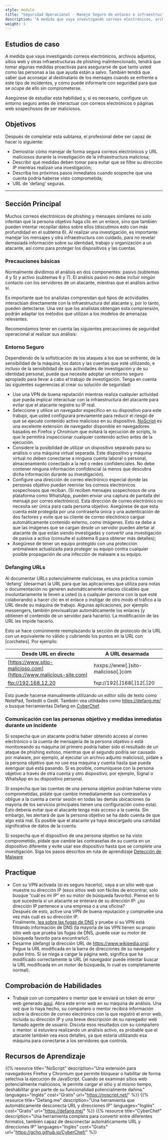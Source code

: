 ```yaml
---
style: module
title: "Seguridad Operacional - Manejo Seguro de enlaces e infraestructura"
description: "A medida que vaya investigando correos electrónicos, archivos adjuntos, sitios web y otras infraestructuras de phishing malintencionado, tendrá que tomar algunas medidas proactivas para asegurarse de que tanto usted como las personas a las que ayuda están a salvo. También tendrá que saber qué aconsejar al destinatario de los mensajes cuando se enfrente a este tipo de incidentes, y cómo puede informarle con seguridad para que se ocupe de ello sin comprometerse."
weight: 3
---
```


## Estudios de caso

A medida que vaya investigando correos electrónicos, archivos adjuntos, sitios web y otras infraestructuras de phishing malintencionado, tendrá que tomar algunas medidas proactivas para asegurarse de que tanto usted como las personas a las que ayuda están a salvo. También tendrá que saber qué aconsejar al destinatario de los mensajes cuando se enfrente a este tipo de incidentes, y cómo puede informarle con seguridad para que se ocupe de ello sin comprometerse.

Asegúrese de estudiar esta habilidad y, si es necesario, configure un entorno seguro antes de interactuar con correos electrónicos o páginas web sospechosos de ser maliciosos.

## Objetivos

Después de completar esta subtarea, el profesional debe ser capaz de hacer lo siguiente:

- Demostrar cómo manejar de forma segura correos electrónicos y URL maliciosos durante la investigación de la infraestructura maliciosa;
- Describir qué medidas deben tomar para evitar que se filtre su dirección IP mientras realizan una investigación;
- Describa los próximos pasos inmediatos cuando sospeche que una cuenta podría haberse visto comprometida;
- URL de 'defang' seguras.

---
## Sección Principal

Muchos correos electrónicos de phishing y mensajes similares no solo intentan que la persona objetivo haga clic en un enlace, sino que también pueden intentar recopilar datos sobre ellos (discutimos esto con más profundidad en el subtema 6). Al realizar una investigación, es importante manejar los mensajes y otra infraestructura con cuidado, para no revelar demasiada información sobre su identidad, trabajo y organización a un atacante, así como para proteger los dispositivos y las cuentas.

### Precauciones básicas

Normalmente dividimos el análisis en dos componentes: pasivo (subtemas 4 y 5) y activo (subtemas 6 y 7). El análisis pasivo no debe incluir ningún contacto con los servidores de un atacante, mientras que el análisis activo sí.  

Es importante que los analistas comprendan qué tipos de actividades interactúan directamente con la infraestructura del atacante y, por lo tanto, pueden detectarse. Una vez que los analistas obtengan esta comprensión, podrán adaptar los métodos que utilizan a los modelos de amenazas relevantes.

Recomendamos tener en cuenta las siguientes precauciones de seguridad operacional al realizar sus análisis:

### Entorno Seguro

Dependiendo de la sofisticación de los ataques a los que se enfrente, de la sensibilidad de la máquina, los datos y las cuentas que esté utilizando, e incluso de la sensibilidad de sus actividades de investigación y de su identidad personal, puede que necesite adoptar un entorno seguro apropiado para llevar a cabo el trabajo de investigación. Tenga en cuenta las siguientes sugerencias al crear su solución de seguridad:

- Use una VPN de buena reputación mientras realiza cualquier actividad que pueda implicar interactuar con la infraestructura del atacante para evitar que el atacante registre su IP real.
- Seleccione y utilice un navegador específico en su dispositivo para este trabajo, que usted configurará previamente para reducir el riesgo de que se ejecute contenido activo malicioso en su dispositivo. [NoScript](https://noscript.net/) es una excelente extensión de navegador disponible en navegadores basados en Firefox y Chromium que evitará la ejecución de scripts, lo que le permitirá inspeccionar cualquier contenido activo antes de la ejecución.
- Considere la posibilidad de utilizar un dispositivo separado para su análisis o una máquina virtual separada. Este dispositivo y máquina virtual no deben conectarse a ninguna cuenta laboral o personal, almacenamiento conectado a la red o redes confidenciales. No debe contener ninguna información confidencial (a menos que descubra dicha información durante su investigación).
- Configure una dirección de correo electrónico especial donde las personas objetivo puedan reenviar los correos electrónicos sospechosos que reciban. (Si reciben mensajes sospechosos de una plataforma como WhatsApp, pueden enviar una captura de pantalla del mensaje por correo electrónico). Esta dirección de correo electrónico no necesita ser única para cada persona objetivo. Asegúrese de que esta cuenta esté protegida por una contraseña única y una autenticación de dos factores y evite que su cliente de correo electrónico cargue automáticamente contenido externo, como imágenes. Esto se debe a que las imágenes que se cargan desde un servidor pueden alertar al atacante de que están siendo investigadas y convertir una investigación de pasiva a activa (consulte el subtema 6 para obtener más detalles);
- Asegúrese de tener un equipo protegido con una protección antimalware actualizada para proteger su equipo contra cualquier posible propagación de una infección de malware a su equipo.

### Defanging URLs

Al documentar URLs potencialmente maliciosas, es una práctica común 'defang' (desarmar) la URL para que las aplicaciones que utiliza para notas o documentación no generen automáticamente enlaces clicables que involuntariamente le lleven a usted (o a cualquier persona con la que esté colaborando) a hacer clic en el enlace o instigar de otro modo el tráfico a la URL desde su máquina de trabajo. Algunas aplicaciones, por ejemplo messengers, también previsualizan automáticamente los enlaces (y obtienen el contenido de un servidor para hacerlo). La modificación de las URL les impide hacerlo.

Esto se hace comúnmente reemplazando la sección de protocolo de la URL con un equivalente no válido y cubriendo los puntos en la URL con \[corchetes\]. Por ejemplo:

| Desde URL en directo                                               | A URL desarmada                   |
|--------------------------------------------------------------------|-----------------------------------|
| [https://www.sitio-malicioso.com](https://www.malicious-site.com)  | hxxps://www[.]sito-malicioso[.]com |
| ftp://192.168.12.20                                                | fxp://192[.]168[.]12[.]20          |

Esto puede hacerse manualmente utilizando un editor sólo de texto como NotePad, Textedit o Gedit. También vea utilidades como <https://defang.me/> o busque herramientas Defang en [CyberChef](https://gchq.github.io/CyberChef).

### Comunicación con las personas objetivo y medidas inmediatas durante un incidente

Si sospecha que un atacante podría haber obtenido acceso al correo electrónico o la cuenta de mensajería de la persona objetivo o está monitoreando su máquina (el primero podría haber sido el resultado de un ataque de phishing exitoso, mientras que el segundo podría ser causado por malware, por ejemplo, al ejecutar un archivo adjunto malicioso), pídale a la persona objetivo que no use esa máquina y cuenta hasta que pueda averiguar qué está pasando. Si es posible, comuníquese con la persona objetivo a través de otra cuenta y otro dispositivo, por ejemplo, Signal o WhatsApp en su dispositivo personal.

Si sospecha que las cuentas de una persona objetivo podrían haberse visto comprometidas, pídale que cambie inmediatamente sus contraseñas y obligue a la cuenta a cerrar sesión en todas las demás ubicaciones (la mayoría de los servicios principales tienen una configuración como esta). Esto debería evitar que el atacante tenga más acceso a la cuenta. Sin embargo, les alertará de que la persona objetivo se ha dado cuenta de que algo está mal. Es posible que el atacante ya haya descargado una cantidad significativa de datos de la cuenta.

Si sospecha que el dispositivo de una persona objetivo se ha visto comprometido, pídale que cambie las contraseñas de su cuenta en un dispositivo diferente y evite usar ese dispositivo hasta que se complete una investigación. Siga los pasos descritos en ruta de aprendizaje [Detección de Malware](https://infuse.quest/es/learning-path/2/)

## Practique

- Con su VPN activada (si es seguro hacerlo), vaya a un sitio web que muestre su dirección IP (esos sitios web son fáciles de encontrar, solo busque “cuál es mi IP” en su motor de búsqueda favorito). Piense en lo que sucedería si un atacante se enterara de su dirección IP: ¿su dirección IP pertenece a una empresa o a una oficina?  
    Después de esto, active una VPN de buena reputación y compruebe una vez más cuál es su dirección IP.  
    Finalmente, [lea sobre las fugas de DNS](https://mullvad.net/en/help/all-about-dns-servers-and-privacy) y pruebe si su VPN está filtrando información de DNS (la mayoría de las VPN tienen su propio sitio web que prueba las fugas de DNS, ¡puede usar su motor de búsqueda favorito para encontrarlo!).
- Desarme (defang) la dirección URL de <https://www.wikipedia.org/>. Pegue la URL modificada en la barra de direcciones de su navegador y pulse Intro. Si se niega a cargar la página web, significa que ha modificado correctamente la URL (el navegador puede intentar buscar la URL modificada en un motor de búsqueda, lo cual es completamente normal).

## Comprobación de Habilidades

- Trabaje con un compañero o mentor que le enviará un token de error web generado [aquí](https://canarytokens.org/generate). Abra este error web en su máquina de análisis. Una vez que lo haya hecho, su compañero o mentor recibirá información sobre la dirección de correo electrónico con la que registró el error web, incluida su dirección IP y una breve descripción de su navegador web llamado agente de usuario. Discuta esos resultados con su compañero o mentor: si estuviera realizando un análisis activo, es probable que el atacante también vea esos detalles, ya que estaría utilizando esa máquina para conectarse a los servidores que controla.

## Recursos de Aprendizaje

{{% resource title="NoScript" description="Una extensión para navegadores Firefox y Chromium que permite bloquear o habilitar de forma selectiva la ejecución de JavaScript.  Cuando se examinan sitios web potencialmente maliciosos, le permite cargar el sitio y al mismo tiempo, deshabilitar gran parte de su funcionalidad potencialmente dañina." languages="Inglés" cost="Gratis" url="https://noscript.net/" %}}
{{% resource title="Defang.me" description="Una herramienta que automáticamente desconecta URL y direcciones IP" languages="Inglés" cost="Gratis" url="https://defang.me/" %}}
{{% resource title="CyberChef" description="Una herramienta completa para convertir entre diferentes formatos, también capaz de desconectar automáticamente URL y direcciones IP" languages="Inglés" cost="Gratis" url="https://gchq.github.io/CyberChef/" %}}
